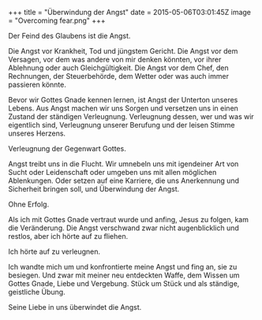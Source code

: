 +++
title = "Überwindung der Angst"
date = 2015-05-06T03:01:45Z
image = "Overcoming fear.png"
+++


Der Feind des Glaubens ist die Angst.

Die Angst vor Krankheit, Tod und jüngstem Gericht. Die Angst vor dem Versagen, vor dem was andere von mir denken könnten, vor ihrer Ablehnung oder auch Gleichgültigkeit. Die Angst vor dem Chef, den Rechnungen, der Steuerbehörde, dem Wetter oder was auch immer passieren könnte.

Bevor wir Gottes Gnade kennen lernen, ist Angst der Unterton unseres Lebens. Aus Angst machen wir uns Sorgen und versetzen uns in einen Zustand der ständigen Verleugnung. Verleugnung dessen, wer und was wir eigentlich sind, Verleugnung unserer Berufung und der leisen Stimme unseres Herzens.

Verleugnung der Gegenwart Gottes.

Angst treibt uns in die Flucht. Wir umnebeln uns mit igendeiner Art von Sucht oder Leidenschaft oder umgeben uns mit allen möglichen Ablenkungen. Oder setzen auf eine Karriere, die uns Anerkennung und Sicherheit bringen soll, und Überwindung der Angst.

Ohne Erfolg.

Als ich mit Gottes Gnade vertraut wurde und anfing, Jesus zu folgen, kam die Veränderung. Die Angst verschwand zwar nicht augenblicklich und restlos, aber ich hörte auf zu fliehen.

Ich hörte auf zu verleugnen.

Ich wandte mich um und konfrontierte meine Angst und fing an, sie zu besiegen. Und zwar mit meiner neu entdeckten Waffe, dem Wissen um Gottes Gnade, Liebe und Vergebung. Stück um Stück und als ständige, geistliche Übung.

Seine Liebe in uns überwindet die Angst.
